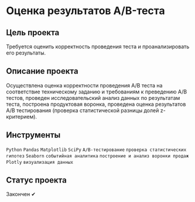 # Оценка результатов А/B-теста

## Цель проекта
Требуется оценить корректность проведения теста и проанализировать его результаты.

## Описание проекта
Осуществлена оценка корректности проведения А/В теста на соответствие техническому заданию и требованиям к преведению А/В тестов, проведен исследовательский анализ данных по результатам теста, построена продуктовая воронка, проведена оценка результатов А/В тестирования (проверка статистической разницы долей z-критерием).

## Инструменты
`Python` `Pandas` `Matplotlib` `SciPy` `A/B-тестирование` `проверка статистических гипотез` `Seaborn` `событийная аналитика` `построение и анализ воронки продаж` `Plotly` `визуализация данных`

## Статус проекта
Закончен ✔
